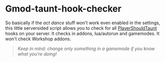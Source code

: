 # Gmod-taunt-hook-checker
So basically if the *act dance* stuff won't work even enabled in the settings, this little serversided script allows you to check for all [PlayerShouldTaunt](https://wiki.facepunch.com/gmod/GM:PlayerShouldTaunt) hooks on your server.
It checks in addons, lua/autorun and gamemodes. It won't check Workshop addons.

> *Keep in mind: change only something in a gamemode if you know what you're doing!*
